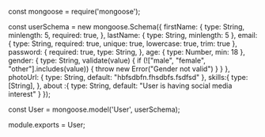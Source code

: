 const mongoose = require('mongoose');

const userSchema = new mongoose.Schema({
     firstName: {
          type: String,
          minlength: 5,
          required: true,
     },
     lastName: {
          type: String,
          minlength: 5
     },
     email: {
          type: String,
          required: true,
          unique: true,
          lowercase: true,
          trim: true
     },
     password: {
          required: true,
          type: String,
     },
     age: {
          type: Number,
          min: 18
     },
     gender: {
          type: String,
          validate(value) {
               if (!["male", "female", "other"].includes(value)) {
                    throw new Error("Gender not valid")
               }
          }
     },
     photoUrl: {
          type: String,
          default: "hbfsdbfn.fhsdbfs.fsdfsd"
     },
     skills:{
          type:[String],
     },
     about :{
          type: String,
          default: "User is having social media interest"
     }
});

const User = mongoose.model('User', userSchema);

module.exports = User;